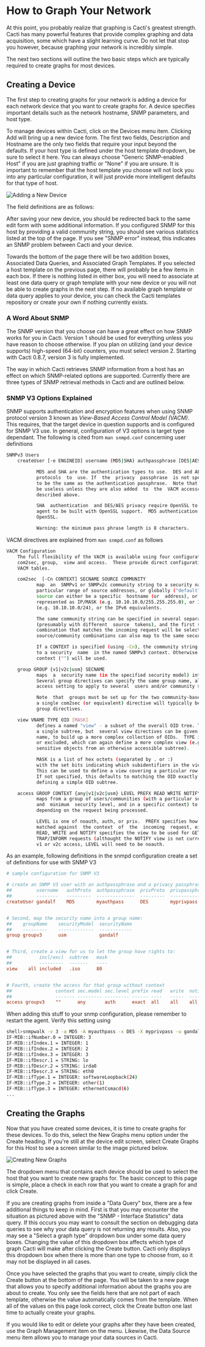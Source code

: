 # How to Graph Your Network

At this point, you probably realize that graphing is Cacti's greatest strength.
Cacti has many powerful features that provide complex graphing and data
acquisition, some which have a slight learning curve. Do not let that stop you
however, because graphing your network is incredibly simple.

The next two sections will outline the two basic steps which are typically
required to create graphs for most devices.

## Creating a Device

The first step to creating graphs for your network is adding a device for each
network device that you want to create graphs for. A device specifies important
details such as the network hostname, SNMP parameters, and host type.

To manage devices within Cacti, click on the Devices menu item. Clicking Add
will bring up a new device form. The first two fields, Description and Hostname
are the only two fields that require your input beyond the defaults. If your
host type is defined under the host template dropdown, be sure to select it
here. You can always choose "Generic SNMP-enabled Host" if you are just
graphing traffic or "None" if you are unsure. It is important to remember that
the host template you choose will not lock you into any particular
configuration, it will just provide more intelligent defaults for that type of
host.

![Adding a New Device](images/new_device.png)

The field definitions are as follows:

After saving your new device, you should be redirected back to the same edit
form with some additional information. If you configured SNMP for this host by
providing a valid community string, you should see various statistics listed at
the top of the page. If you see "SNMP error" instead, this indicates an SNMP
problem between Cacti and your device.

Towards the bottom of the page there will be two addition boxes, Associated
Data Queries, and Associated Graph Templates. If you selected a host template
on the previous page, there will probably be a few items in each box. If there
is nothing listed in either box, you will need to associate at least one data
query or graph template with your new device or you will not be able to create
graphs in the next step. If no available graph template or data query applies
to your device, you can check the Cacti templates repository or create your own
if nothing currently exists.

### A Word About SNMP

The SNMP version that you choose can have a great effect on how SNMP works for
you in Cacti. Version 1 should be used for everything unless you have reason to
choose otherwise. If you plan on utilizing (and your device supports)
high-speed (64-bit) counters, you must select version 2. Starting with Cacti
0.8.7, version 3 is fully implemented.

The way in which Cacti retrieves SNMP information from a host has an effect on
which SNMP-related options are supported. Currently there are three types of
SNMP retrieval methods in Cacti and are outlined below.

### SNMP V3 Options Explained

SNMP supports authentication and encryption features when using SNMP protocol
version 3 known as *View-Based Access Control Model (VACM)*. This requires,
that the target device in question supports and is configured for SNMP V3 use.
In general, configuration of V3 options is target type dependant. The following
is cited from `man snmpd.conf` concerning user definitions

~~~sh
SNMPv3 Users
    createUser [-e ENGINEID] username (MD5|SHA) authpassphrase [DES|AES] [privpassphrase]

           MD5 and SHA are the authentication types to use.  DES and AES are the privacy
           protocols  to  use. If  the  privacy  passphrase  is not specified, it is assumed
           to be the same as the authentication passphrase.  Note that the users created will
           be useless unless they are also added  to  the  VACM accesscontrol tables
           described above.

           SHA  authentication  and DES/AES privacy require OpenSSL to be installed and the
           agent to be built with OpenSSL support.  MD5 authentication may be used without
           OpenSSL.

           Warning: the minimum pass phrase length is 8 characters.
~~~

VACM directives are explained from `man snmpd.conf` as follows

~~~sh
VACM Configuration
    The full flexibility of the VACM is available using four configuration directives -
    com2sec, group,  view and access.  These provide direct configuration of the underlying
    VACM tables.

    com2sec  [-Cn CONTEXT] SECNAME SOURCE COMMUNITY
           map  an  SNMPv1 or SNMPv2c community string to a security name - either from a
           particular range of source addresses, or globally ("default").  A restricted
           source can either be a specific  hostname (or  address), or a subnet -
           represented as IP/MASK (e.g. 10.10.10.0/255.255.255.0), or IP/BITS
           (e.g. 10.10.10.0/24), or the IPv6 equivalents.

           The same community string can be specified in several separate directives
           (presumably with different  source  tokens), and the first source/community
           combination that matches the incoming request will be selected.  Various
           source/community combinations can also map to the same security name.

           If a CONTEXT is specified (using -Cn), the community string will be mapped
           to a security  name  in the named SNMPv3 context. Otherwise the default
           context ("") will be used.

    group GROUP {v1|v2c|usm} SECNAME
           maps  a  security name (in the specified security model) intoa named group.
           Several group directives can specify the same group name, allowing a single
           access setting to apply to several  users and/or community strings.

           Note  that  groups must be set up for the two community-based models separately -
           a single com2sec (or equivalent) directive will typically be accompanied by two
           group directives.

    view VNAME TYPE OID [MASK]
           defines a named "view" - a subset of the overall OID tree. This is most commonly
           a single subtree, but  several view directives can be given with the same view
           name, to build up a more complex collection of OIDs.  TYPE is either included
           or excluded, which can again define a more complex view (e.g by excluding certain
           sensitive objects from an otherwise accessible subtree).

           MASK is a list of hex octets (separated by . or :)
           with the set bits indicating which subidentifiers in the view OID to match against.
           This can be used to define a view covering a particular row (or  rows) in a table.
           If not specified, this defaults to matching the OID exactly (all bits set), thus
           defining a simple OID subtree.

    access GROUP CONTEXT {any|v1|v2c|usm} LEVEL PREFX READ WRITE NOTIFY
           maps from a group of users/communities (with a particular security model
           and  minimum  security level, and in a specific context) to one of three views,
           depending on the request being processed.

           LEVEL is one of noauth, auth, or priv.  PREFX specifies how CONTEXT should be
           matched against  the context  of  the  incoming  request, either exact or prefix.
           READ, WRITE and NOTIFY specifies the view to be used for GET*, SET and
           TRAP/INFORM requests (althought the NOTIFY view is not currently used).  For
           v1 or v2c access, LEVEL will need to be noauth.
~~~

As an example, following definitions in the snmpd configuration create a set of
definitions for use with SNMP V3

~~~ini
# sample configuration for SNMP V3

# create an SNMP V3 user with an authpassphrase and a privacy passphrase
##         username   authProto  authpassphrase  privProto  privpassphrase
##         --------   ---------  --------------  ---------  --------------
createUser gandalf    MD5        myauthpass      DES        myprivpass


# Second, map the security name into a group name:
##    groupName    securityModel  securityName
##    ---------    -------------  ------------
group groupv3      usm            gandalf


# Third, create a view for us to let the group have rights to:
##          incl/excl  subtree   mask
##          ---------  -------   ----
view    all included   .iso      80


# Fourth, create the access for that group without context
##                context sec.model sec.level prefix read   write  notif
##                ------- --------- --------- ------ ----   -----  -----
access groupv3    ""      any       auth      exact  all    all    all
~~~

When adding this stuff to your snmp configuration, please remember to restart
the agent. Verify this setting using

~~~sh
shell>snmpwalk -v 3 -a MD5 -A myauthpass -x DES -X myprivpass -u gandalf -l authpriv localhost interface
IF-MIB::ifNumber.0 = INTEGER: 3
IF-MIB::ifIndex.1 = INTEGER: 1
IF-MIB::ifIndex.2 = INTEGER: 2
IF-MIB::ifIndex.3 = INTEGER: 3
IF-MIB::ifDescr.1 = STRING: lo
IF-MIB::ifDescr.2 = STRING: irda0
IF-MIB::ifDescr.3 = STRING: eth0
IF-MIB::ifType.1 = INTEGER: softwareLoopback(24)
IF-MIB::ifType.2 = INTEGER: other(1)
IF-MIB::ifType.3 = INTEGER: ethernetCsmacd(6)
...
~~~

## Creating the Graphs

Now that you have created some devices, it is time to create graphs for these
devices. To do this, select the New Graphs menu option under the Create
heading. If you're still at the device edit screen, select Create Graphs for
this Host to see a screen similar to the image pictured below.

![Creating New Graphs](images/new_graphs.png)

The dropdown menu that contains each device should be used to select the host
that you want to create new graphs for. The basic concept to this page is
simple, place a check in each row that you want to create a graph for and click
Create.

If you are creating graphs from inside a "Data Query" box, there are a few
additional things to keep in mind. First is that you may encounter the
situation as pictured above with the "SNMP - Interface Statistics" data query.
If this occurs you may want to consult the section on debugging data queries to
see why your data query is not returning any results. Also, you may see a
"Select a graph type" dropdown box under some data query boxes. Changing the
value of this dropdown box affects which type of graph Cacti will make after
clicking the Create button. Cacti only displays this dropdown box when there is
more than one type to choose from, so it may not be displayed in all cases.

Once you have selected the graphs that you want to create, simply click the
Create button at the bottom of the page. You will be taken to a new page that
allows you to specify additional information about the graphs you are about to
create. You only see the fields here that are not part of each template,
otherwise the value automatically comes from the template. When all of the
values on this page look correct, click the Create button one last time to
actually create your graphs.

If you would like to edit or delete your graphs after they have been created,
use the Graph Management item on the menu. Likewise, the Data Source menu item
allows you to manage your data sources in Cacti.